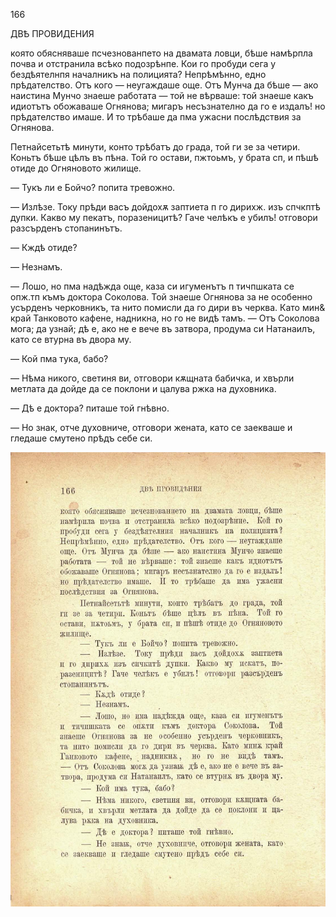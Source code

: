 ﻿166

ДВѢ ПРОВИДЕНИЯ

която обясняваше псчезнованпето на двамата ловци, бѣше намѣрпла почва и отстранила всѣко подозрѣнпе. Кои го пробуди сега у бездѣятелнпя началникъ на полицията? Непрѣмѣнно, едно прѣдателство. Отъ кого — неугаждаше още. Отъ Мунча да бѣше — ако наистина Мунчо знаеше работата — той не вѣрваше: той знаеше какъ идиотътъ обожаваше Огнянова; мигаръ несъзнателно да го е издалъ! но прѣдателство имаше. И то трѣбаше да пма ужасни послѣдствия за Огнянова.

Петнайсетьтѣ минути, конто трѣбатъ до града, той ги зе за четири. Коньтъ бѣше цѣлъ въ пѣна. Той го остави, пжтоьмъ, у брата сп, и пѣшѣ отиде до Огняновото жилище.

— Тукъ ли е Бойчо? попита тревожно.

— Излѣзе. Току прѣди васъ дойдохѫ заптиета п го дирихж. изъ спчкптѣ дупки. Какво му пекатъ, поразеницитѣ? Гаче челѣкъ е убилъ! отговори разсърденъ стопанинътъ.

— Кждѣ отиде?

— Незнамъ.

— Лошо, но пма надѣжда още, каза си игуменътъ п тичпшката се опж.тп къмъ доктора Соколова. Той знаеше Огнянова за не особенно усърденъ черковникъ, та нито помисли да го дири въ черква. Като мин& край Танковото кафене, надникна, но го не видѣ тамъ. — Отъ Соколова мога; да узнай; дѣ е, ако не е вече въ затвора, продума си Натанаилъ, като се втурна въ двора му.

— Кой пма тука, бабо?

— Нѣма никого, светиня ви, отговори кѫщната бабичка, и хвърли метлата да дойде да се поклони и цалува ржка на духовника.

— Дѣ е доктора? питаше той гнѣвно.

— Но знак, отче духовниче, отговори жената, като се заекваше и гледаше смутено прѣдъ себе си.

![original](../images/189.jpg)

